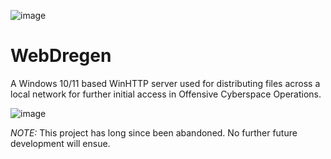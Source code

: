 ![image](https://github.com/user-attachments/assets/b5c0f45b-7f6f-4d44-9a6a-c7e12432fdd7)

# WebDregen
A Windows 10/11 based WinHTTP server used for distributing files across a local network for further initial access in Offensive Cyberspace Operations.

![image](https://github.com/user-attachments/assets/37b35c20-2b1d-429e-a671-53526f3da168)

*NOTE:* This project has long since been abandoned. No further future development will ensue.

